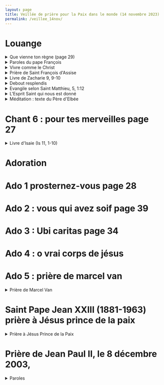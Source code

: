 ```yaml
---
layout: page
title: Veillée de prière pour la Paix dans le monde (14 novembre 2023)
permalink: /veillee_14nov/
---
```


# Louange
 
<details>
<summary> Que vienne ton règne (page 29) </summary>
  <br>
R. Que vienne ton règne,<br>
Que ton Nom soit sanctifié,<br>
Sur la terre comme au ciel,<br>
Que ta volonté soit faite.<br>
Que coule en torrents<br>
Ton Esprit de vérité.<br>
Donne-nous ton espérance,<br>
Ton amour, ta sainteté.<br>
<br>
1. Qui pourrait nous séparer<br>
De ton amour immense ?<br>
Qui pourrait nous détourner<br>
De ta miséricorde ?<br>
<br>
2. Tu habites nos louanges,<br>
Tu inspires nos prières,<br>
Nous attires en ta présence<br>
Pour nous tourner vers nos frères.<br>
<br>
Pont :<br>
Délivre-nous de tout mal,<br>
Donne la paix à ce temps !<br>
Libère-nous du péché,<br>
Toi qui fais miséricorde !<br>
Rassure-nous dans l’épreuve,<br>
Nous espérons ton Royaume !<br>
Tu nous promets le bonheur,<br>
L’Avènement de Jésus !<br>
<br>
3. Tu seras notre lumière,<br>
Il n’y aura plus de nuit.<br>
Ton Nom sera sur nos lèvres,<br>
De larmes, il n’y aura plus.<br>

</details>

<details>
<summary> Paroles du pape François </summary>
 <br>
« Dans le cœur et dans la pensée de Dieu notre monde est la 'maison de l’harmonie et de la paix', et est le lieu où tous peuvent trouver leur place et se sentir 'chez soi', parce que cela est « bon ». Tout le créé forme un ensemble harmonieux, bon, mais surtout les humains, faits à l’image et à la ressemblance de Dieu, sont une unique famille, dans laquelle les relations sont marquées par une fraternité réelle non seulement proclamée en paroles : l’un et l’autre sont le frère et la sœur à aimer, et la relation avec Dieu qui est amour, fidélité, bonté se reflète sur toutes les relations entre les êtres humains et apporte l’harmonie à la création tout entière. Le monde de Dieu est un monde dans lequel chacun se sent responsable de l’autre, du bien de l’autre. […]<br>

Quand l’homme pense seulement à lui-même, à ses propres intérêts et se place au centre, quand il se laisse séduire par les idoles de la domination et du pouvoir, quand il se met à la place de Dieu, alors il abîme toutes les relations, il ruine tout ; et il ouvre la porte à la violence, à l’indifférence, au conflit.[…]<br>

 Comme je voudrais que pendant un moment tous les hommes et toutes les femmes de bonne volonté regardent la Croix ! On peut y lire la réponse de Dieu : là, à la violence on ne répond pas par la violence, à la mort, on ne répond pas par le langage de la mort. Dans le silence de la Croix, se tait le bruit des armes et parle le langage de la réconciliation, du pardon, du dialogue, de la paix. […]<br>
 
Regarde la douleur de ton frère, et n’ajoute pas une autre douleur, arrête ta main, reconstruis l’harmonie qui s’est brisée ; et cela non par le conflit, mais par la rencontre ! Que se taisent les armes ! La guerre marque toujours l’échec de la paix, elle est toujours une défaite pour l’humanité. Encore une fois, les paroles de Paul VI résonnent : « Plus les uns contre les autres, plus, jamais !... Jamais plus la guerre, jamais plus la guerre ! » (Discours aux Nations unies, 4 octobre 1965 : AAS 57 [1965], 881). « La paix s’affermit seulement par la paix, celle qui n’est pas séparable des exigences de la justice, mais qui est alimentée par le sacrifice de soi, par la clémence, par la miséricorde, par la charité » (Message pour la Journée mondiale de la Paix 1976 AAS 67 [1975], 671). Frères et sœurs, pardon, dialogue, réconciliation sont les paroles de la paix : […] au Moyen-Orient, partout dans le monde ! Prions, ce soir, pour la réconciliation et pour la paix, travaillons pour la réconciliation et pour la paix, et devenons tous, dans tous les milieux, des hommes et des femmes de réconciliation et de paix ! Ainsi-soit-il. »
</details>

<details>
<summary> Vivre comme le Christ </summary>
 <br>
 
R. Vivre comme le Christ, toujours livré à l’amour,<br>
Pour aller son chemin de vie,<br>
Dans la confiance, la force et la louange.<br>
<br>
1. Ne soyez pas ces ombres d’hommes<br>
Qui vont devant eux au hasard.<br>
Mais faites fructifier en vous<br>
Les dons que Dieu vous a donnés pour vivre.<br>
<br>
2. Pour préparer votre avenir,<br>
Demandez simplement à̀ Dieu<br>
La force de bien accomplir<br>
Tout ce qu’il attendra de nous pour vivre<br>
<br>
3. Tant que le souffle nous tient vie,<br>
Il nous faut bénir notre Dieu<br>
Nous chanterons sans nous lasser<br>
Son infinie miséricorde pour vivre<br>
<br>
4. Soyez compatissants et bons<br>
Pour tous ceux qui souffrent et qui pleurent<br>
Vous savez que votre bonheur<br>
Est de semer la joie de Dieu pour vivre<br>
<br>
5. Avec un cœur plein de confiance,<br>
Remettez à Dieu votre vie<br>
Ayez foi en sa providence,<br>
C’est son amour qui nous conduit pour vivre.<br>
<br>
</details>

<details>
<summary> Prière de Saint François d'Assise </summary>
 <br>
 
Seigneur, fais de moi un instrument de ta paix,
Là où est la haine, que je mette l’amour.
Là où est l’offense, que je mette le pardon.
Là où est la discorde, que je mette l’union.
Là où est l’erreur, que je mette la vérité.
Là où est le doute, que je mette la foi.
Là où est le désespoir, que je mette l’espérance.
Là où sont les ténèbres, que je mette la lumière.
Là où est la tristesse, que je mette la joie.
O Seigneur, que je ne cherche pas tant à
être consolé qu’à consoler,
à être compris qu’à comprendre,
à être aimé qu’à aimer.
Car c’est en se donnant qu’on reçoit,
c’est en s’oubliant qu’on se retrouve,
c’est en pardonnant qu’on est pardonné,
c’est en mourant qu’on ressuscite à l’éternelle vie. 
Chant 3 

Qu'ils sont beaux sur toutes les montagnes
Les pieds de celui qui porte la nouvelle
Qui annonce la paix, la joie, la délivrance
Et qui te dit que ton Dieu règne
Qu'ils sont beaux sur toutes les montagnes
Les pieds de celui qui porte la nouvelle
Qui annonce la paix, la joie, la délivrance
Et qui te dit que ton Dieu règne
R. Eclatez tous en criant de joie
Car le Seigneur a racheté son peuple
Il nous a libéré du joug de l'esclavage
Et nous a donné son esprit
Réveille-toi, ô Jérusalem
Revêtue de tes habits de fête
Et secoue ta poussière, avance vers ton Dieu
Car il a consolé son peuple
Réveille-toi, ô Jérusalem
Revêtue de tes habits de fête
Et secoue ta poussière, avance vers ton Dieu
Car il a consolé son peuple


Oh écoutez l'arbre des guetteurs
Ils élèvent la voix
Et ils crient d'allégresse
Car de leurs propres yeux
Ils ont vu le Seigneur
Revenir en gloire à Sion
Oh écoutez l'arbre des guetteurs
Ils élèvent la voix
Et ils crient d'allégresse
Car de leurs propres yeux
Ils ont vu le Seigneur
Revenir en gloire à Sion

</details> 

<details>
<summary> Livre de Zacharie 9, 9-10 </summary>
 <br>
« Exulte de toutes tes forces, fille de Sion ! Pousse des cris de joie, fille de Jérusalem ! Voici ton roi qui vient à toi : il est juste et victorieux, pauvre et monté sur un âne, un ânon, le petit d’une ânesse.
Ce roi fera disparaître d’Éphraïm les chars de guerre, et de Jérusalem les chevaux de combat ; il brisera l’arc de guerre, et il proclamera la paix aux nations. »

</details>

<details>
<summary> Debout resplendis </summary>
 <br>

1. Debout, resplendis, car voici ta lumière,
Et sur toi la gloire du Seigneur (bis).
Lève les yeux et regarde au loin,
Que ton coeur tressaille d’allégresse.
Voici tes fils qui reviennent vers toi,
Et tes filles portées sur la hanche.
R.Jérusalem, Jérusalem,
Quitte ta robe de tristesse !
Jérusalem, Jérusalem,
Chante et danse pour ton Dieu!


2.Toutes les nations marcheront vers ta lumière,
Et les Roys à ta clarté naissante (bis).
De nombreux troupeaux de chameaux te couvriront,
Les trésors des mers afflueront vers toi,
Ils viendront d’Epha, de Saba, de Qédar,
Faisant monter vers Dieu la louange.
3.Les fils d’étrangers rebâtiront tes remparts,
Et leurs Roys passeront par tes portes (bis).
Je ferai de toi un sujet de joie,
On t’appellera « Ville du Seigneur ».
Les jours de ton deuil seront tous accomplis,
Parmi les nations tu me glorifieras.

</details>

<details>
<summary> Evangile selon Saint Matthieu, 5, 1:12 </summary>
 <br>
 
Heureux les pauvres de cœur, car le royaume des Cieux est à eux.
Heureux ceux qui pleurent, car ils seront consolés.
Heureux les doux, car ils recevront la terre en héritage.
Heureux ceux qui ont faim et soif de la justice, car ils seront rassasiés.
Heureux les miséricordieux, car ils obtiendront miséricorde.
Heureux les cœurs purs, car ils verront Dieu.
Heureux les artisans de paix, car ils seront appelés fils de Dieu.
Heureux ceux qui sont persécutés pour la justice, car le royaume des Cieux est à eux.
Heureux êtes-vous si l’on vous insulte, si l’on vous persécute et si l’on dit faussement toute sorte de mal contre vous, à cause de moi.
Réjouissez-vous, soyez dans l’allégresse, car votre récompense est grande dans les cieux ! C’est ainsi qu’on a persécuté les prophètes qui vous ont précédés.

</details>

<details>
<summary> L'Esprit Saint qui nous est donné </summary>
 <br>

R. L’Esprit Saint qui nous est donné
Fait de nous tous des fils de Dieu
Appelés à la liberté,
Glorifions Dieu par notre vie !

1. Nés de l’amour de notre Dieu,
Fils de lumière, sel de la terre,
Ferments d’amour au cœur du monde
Par la puissance de l’Esprit.

2. À son image, il nous a faits
Pour nous aimer comme il nous aime,
Sa ressemblance reste gravée
Au fond des cœurs de ceux qui l’aiment.

3. Tous ceux qu’anime l’Esprit Saint
Sont délivrés de toute peur
Et désormais fils adoptifs,
Ils sont devenus fils du Père.

4. N’ayons pas peur d’être des saints
Puisque le Christ nous a aimés,
Ouvrons les portes à l’espérance,
Soyons des témoins de sa paix !

5. À nos côtés se tient Marie
Mère du Christ, Mère des hommes,
Notre soutien et notre guide
Dans notre marche vers son Fils.

</details>

<details>
<summary> Méditation : texte du Père d'Elbée </summary>
 <br>
 
C’est un devoir pour vous de répandre autour de vous cette paix douce et joyeuse à la fois, mais, ainsi que le remarquait finement Petite Thérèse, « non pas comme des juges de paix, mais comme des anges de paix ». Ici encore l’Hostie nous parle. Le silence vivant de l’Hostie nous prêche une paix céleste. Jésus a besoin de la trouver au moins dans les cœurs de ses amis, puisque c’est l’héritage que nous avons reçu de lui. […]. Malgré les adjurations des Papes et des Évêques, malgré les efforts plus ou moins désintéressés de certains chefs d’Etat, malgré les organisations internationales, c’est la guerre partout. Et la cause profonde de ces discordes c’est l’orgueil des nations et des hommes. Chacun de nous en est, en partie, responsable, car c’est par les cœurs de ceux qui l’aiment et qu’il aura rempli de sa divine paix [...] que Jésus la rayonnera dans le monde. Le premier moyen de travailler pour la paix du monde, c’est de laisser Jésus l’établir dans nos âmes.
Croire à l’amour – Père d’Elbée

</details>

# Chant 6 : pour tes merveilles page 27

<details>
<summary>Livre d'Isaie (Is 11, 1-10)</summary>
 <br>
 
Un rameau sortira de la souche de Jessé, père de David, un rejeton jaillira de ses racines.
 Sur lui reposera l’esprit du Seigneur : esprit de sagesse et de discernement, esprit de conseil et de force, esprit de connaissance et de crainte du Seigneur 
– qui lui inspirera la crainte du Seigneur. Il ne jugera pas sur l’apparence ; il ne se prononcera pas sur des rumeurs.
 Il jugera les petits avec justice ; avec droiture, il se prononcera en faveur des humbles du pays. Du bâton de sa parole, il frappera le pays ; du souffle de ses lèvres, il fera mourir le méchant.
 La justice est la ceinture de ses hanches ; la fidélité est la ceinture de ses reins.
 Le loup habitera avec l’agneau, le léopard se couchera près du chevreau, le veau et le lionceau seront nourris ensemble, un petit garçon les conduira.
La vache et l’ourse auront même pâture, leurs petits auront même gîte. Le lion, comme le bœuf, mangera du fourrage.
Le nourrisson s’amusera sur le nid du cobra ; sur le trou de la vipère, l’enfant étendra la main.
Il n’y aura plus de mal ni de corruption sur toute ma montagne sainte ; car la connaissance du Seigneur remplira le pays comme les eaux recouvrent le fond de la mer.
Ce jour-là, la racine de Jessé, père de David, sera dressée comme un étendard pour les peuples, les nations la chercheront, et la gloire sera sa demeure.

</details>

# Adoration

# Ado 1 prosternez-vous page 28

# Ado 2  : vous qui avez soif page 39

# Ado 3 : Ubi caritas page 34

# Ado 4 : o vrai corps de jésus

# Ado 5 : prière de marcel van

<details>
<summary> Prière de Marcel Van </summary>
 <br>

 Seigneur Jésus, aie compassion de la France,
daigne l'étreindre dans ton Amour
et lui en montrer toute la tendresse.
Fais que, remplie d'Amour pour toi,
elle contribue à te faire aimer de toutes les nations de la terre.
Ô Amour de Jésus, nous prenons ici l'engagement de te rester à jamais fidèles
et de travailler d'un cœur ardent à répandre ton Règne dans tout l'univers.
Amen

</details>

# Saint Pape Jean XXIII (1881-1963) prière à Jésus prince de la paix

<details>
<summary> Prière à Jésus Prince de la Paix </summary>
 <br>
 
« Ô Prince de la paix, Jésus ressuscité, regarde avec bienveillance l'humanité entière. De Toi seul, elle attend aide et secours. Comme au temps de Ta vie terrestre, toujours Tu préfères les petits, les humbles, ceux qui souffrent. Tu vas toujours au-devant des pécheurs. Fais que tous T'invoquent et Te trouvent, pour avoir en Toi la voie, la vérité et la vie. Accorde-nous Ta paix, Agneau immolé pour notre salut : « Agneau de Dieu qui enlèves le péché du monde, donne-nous la Paix ! » Éloigne du cœur des hommes tout ce qui peut compromettre leur paix, confirme-les dans la vérité, dans la justice et dans l'amour fraternel. Éclaire les dirigeants ; que leurs efforts, en vue du bien-être des peuples, soient unis à l'effort en vue de leur assurer la paix. Enflamme la volonté de tous afin de renverser les barrières qui divisent, afin de renforcer les liens de la charité. Enflamme la volonté de tous afin que tous soient prêts à comprendre, à compatir, à pardonner, afin que tous soient unis dans Ton nom, et que triomphe dans les cœurs, les familles, le monde entier, la paix, Ta paix. Ainsi soit-il. »

</details>

# Prière de Jean Paul II, le 8 décembre 2003,

<details>
<summary> Paroles </summary>
 <br>
 
Reine de la paix, prie pour nous!
C'est vers Toi que se tourne notre regard
avec la plus grande anxiété,
à Toi que nous avons recours
avec une confiance plus insistante
en ces temps marqués
par de nombreuses incertitudes et craintes
pour le destin présent et à venir de notre planète.
Vers Toi,
source de l'humanité rachetée par le Christ,
finalement libérée de l'esclavage
du mal et du péché,
nous élevons ensemble
une supplication pressante et confiante:
Écoute le cri de douleur des victimes
des guerres et de tant de formes de violence,
qui ensanglantent la terre.
Dissipe les ténèbres de la tristesse
et de la solitude,
de la haine et de la vengeance.
Ouvre l'esprit et le coeur de tous
à la confiance et au pardon!
Reine de la paix, prie pour nous!
Mère de Miséricorde et d'espérance,
obtiens pour les hommes
et les femmes du troisième millénaire
le don précieux de la paix:
la paix dans les coeurs et dans les familles,
dans les communautés et entre les peuples;
la paix en particulier pour ces nations
où l'on continue chaque jour
à se battre et à mourir.
Fais que chaque être humain,
de toute race et de toute culture,
rencontre et accueille Jésus,
venu sur la Terre dans le mystère de Noël
pour nous donner "sa" paix.
Mère, Reine de la paix,
donne-nous le Christ, véritable paix du monde !
Amen

</details>
 
